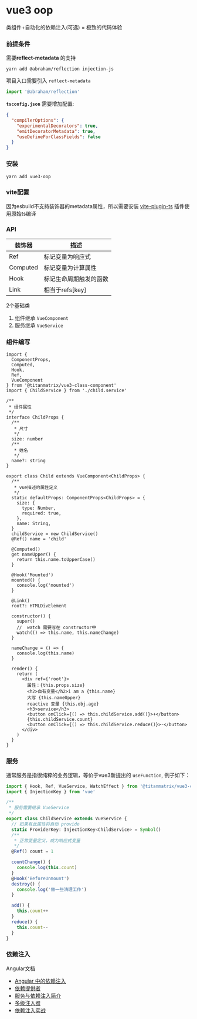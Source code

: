 # vue3 oop

类组件+自动化的依赖注入(可选) = 极致的代码体验

### 前提条件

需要**reflect-metadata** 的支持

```shell
yarn add @abraham/reflection injection-js 
```

项目入口需要引入 `reflect-metadata`

```typescript
import '@abraham/reflection'
```

**`tsconfig.json`** 需要增加配置:

```json
{
  "compilerOptions": {
    "experimentalDecorators": true,
    "emitDecoratorMetadata": true,
    "useDefineForClassFields": false
  } 
}
```

### 安装

```shell
yarn add vue3-oop 
```

### vite配置

因为esbuild不支持装饰器的metadata属性，所以需要安装 [vite-plugin-ts](https://github.com/CarterLi/vite/tree/main/packages/plugin-vue-jsx#readme) 插件使用原始ts编译

### API

| 装饰器 | 描述 |
| --- | --- |
| Ref | 标记变量为响应式 |
| Computed | 标记变量为计算属性 |
| Hook | 标记生命周期触发的函数 |
| Link | 相当于refs[key] |

2个基础类

1. 组件继承 `VueComponent`
2. 服务继承  `VueService`


### 组件编写

```tsx
import {
  ComponentProps,
  Computed,
  Hook,
  Ref,
  VueComponent
} from '@titanmatrix/vue3-class-component'
import { ChildService } from './child.service'

/**
 * 组件属性
 */
interface ChildProps {
  /**
   * 尺寸
   */
  size: number
  /**
   * 姓名
   */
  name?: string
}

export class Child extends VueComponent<ChildProps> {
  /**
   * vue描述的属性定义
   */
  static defaultProps: ComponentProps<ChildProps> = {
    size: {
      type: Number,
      required: true,
    },
    name: String,
  }
  childService = new ChildService()
  @Ref() name = 'child'

  @Computed()
  get nameUpper() {
    return this.name.toUpperCase()
  }

  @Hook('Mounted')
  mounted() {
    console.log('mounted')
  }
  
  @Link()
  root?: HTMLDivElement

  constructor() {
    super()
    //  watch 需要写在 constructor中
    watch(() => this.name, this.nameChange)
  }

  nameChange = () => {
    console.log(this.name)
  }

  render() {
    return (
      <div ref={'root'}>
        属性：{this.props.size}
        <h2>自有变量</h2>i am a {this.name}
        大写 {this.nameUpper}
        reactive 变量 {this.obj.age}
        <h3>service</h3>
        <button onClick={() => this.childService.add()}>+</button>
        {this.childService.count}
        <button onClick={() => this.childService.reduce()}>-</button>
      </div>
    )
  }
}
```

### 服务

通常服务是指很纯粹的业务逻辑，等价于vue3新提出的 `useFunction`, 例子如下：

```typescript
import { Hook, Ref, VueService, WatchEffect } from '@titanmatrix/vue3-class-component'
import { InjectionKey } from 'vue'

/**
 * 服务需要继承 VueService
 */
export class ChildService extends VueService {
  // 如果有此属性将自动 provide
  static ProviderKey: InjectionKey<ChildService> = Symbol()
  /**
   * 正常变量定义，成为响应式变量
   */
  @Ref() count = 1

  countChange() {
    console.log(this.count)
  }
  @Hook('BeforeUnmount')
  destroy() {
    console.log('做一些清理工作')
  }

  add() {
    this.count++
  }
  reduce() {
    this.count--
  }
}
```

### 依赖注入

Angular文档

- [Angular 中的依赖注入](https://angular.cn/guide/dependency-injection)
- [依赖提供者](https://angular.cn/guide/dependency-injection-providers)
- [服务与依赖注入简介](https://angular.cn/guide/architecture-services)
- [多级注入器](https://angular.cn/guide/hierarchical-dependency-injection)
- [依赖注入实战](https://angular.cn/guide/dependency-injection-in-action)
